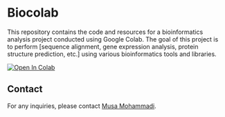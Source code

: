 
# Biocolab

This repository contains the code and resources for a bioinformatics analysis project conducted using Google Colab. The goal of this project is to perform [sequence alignment, gene expression analysis, protein structure prediction, etc.] using various bioinformatics tools and libraries.

[![Open In Colab](https://colab.research.google.com/assets/colab-badge.svg)](https://colab.research.google.com/github/username/repository/blob/branch/notebook.ipynb)


## Contact

For any inquiries, please contact [Musa Mohammadi](m2.musa90@gmail.com).
